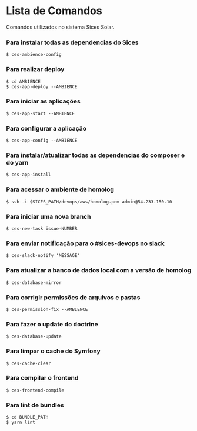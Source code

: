 Lista de Comandos
=================

Comandos utilizados no sistema Sices Solar.

### Para instalar todas as dependencias do Sices
```
$ ces-ambience-config
```

### Para realizar deploy
```
$ cd AMBIENCE
$ ces-app-deploy --AMBIENCE
```

### Para iniciar as aplicações
```
$ ces-app-start --AMBIENCE
```

### Para configurar a aplicação
```
$ ces-app-config --AMBIENCE
```

### Para instalar/atualizar todas as dependencias do composer e do yarn
```
$ ces-app-install
```

### Para acessar o ambiente de homolog
```
$ ssh -i $SICES_PATH/devops/aws/homolog.pem admin@54.233.150.10
```

### Para iniciar uma nova branch
```
$ ces-new-task issue-NUMBER
```

### Para enviar notificação para o #sices-devops no slack
```
$ ces-slack-notify 'MESSAGE'
```

### Para atualizar a banco de dados local com a versão de homolog
```
$ ces-database-mirror
```

### Para corrigir permissões de arquivos e pastas
```
$ ces-permission-fix --AMBIENCE
```

### Para fazer o update do doctrine
```
$ ces-database-update
```

### Para limpar o cache do Symfony
```
$ ces-cache-clear
```

### Para compilar o frontend
```
$ ces-frontend-compile
```

### Para lint de bundles
```
$ cd BUNDLE_PATH
$ yarn lint
```

